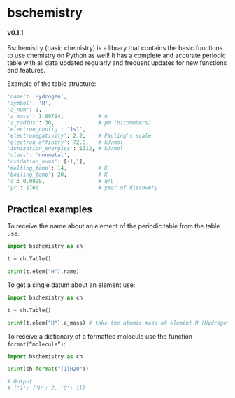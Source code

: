 # bschemistry
#### v0.1.1

Bschemistry (basic chemistry) is a library that contains the basic functions to use chemistry on Python as well!
It has a complete and accurate periodic table with all data updated regularly and frequent updates for new functions and features.

Example of the table structure:

```python
'name': 'Hydrogen',
'symbol': 'H',
'a_num': 1,
'a_mass': 1.00794,           # u
'a_radius': 30,              # pm (picometers)
'electron_config': '1s1', 
'electronegativity': 2.2,    # Pauling's scale
'electron_affinity': 72.8,   # kJ/mol
'ionization_energies': 1312, # kJ/mol
'class': 'nonmetal',
'oxidation_nums': [-1,1],
'melting_temp': 14,          # K
'boiling_temp': 20,          # K
'd': 0.0899,                 # g/L
'yr': 1766                   # year of discovery
```

## Practical examples

To receive the name about an element of the periodic table from the table use:

```python
import bschemistry as ch

t = ch.Table()

print(t.elem("H").name)
```

To get a single datum about an element use:

```python
import bschemistry as ch

t = ch.Table()

print(t.elem("H").a_mass) # take the atomic mass of element H (Hydrogen)
```

To receive a dictionary of a formatted molecule use the function `format(“molecule”)`:

```python
import bschemistry as ch

print(ch.format("{1}H2O"))

# Output:
# {'1': {'H': 2, 'O': 1}}
``` 